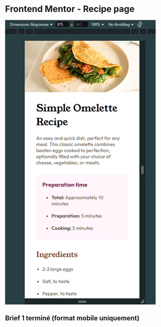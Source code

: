 # Frontend Mentor - Recipe page

![Rendu final](./renduFinal.png)

## Brief 1 terminé (format mobile uniquement)

